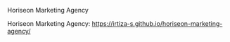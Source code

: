 Horiseon Marketing Agency




Horiseon Marketing Agency: 
https://irtiza-s.github.io/horiseon-marketing-agency/
